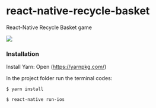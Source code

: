 # react-native-recycle-basket

React-Native Recycle Basket game

![](game-recycle.gif)

### Installation

Install Yarn:
Open (https://yarnpkg.com/)

In the project folder run the terminal codes:

```
$ yarn install
```

```
$ react-native run-ios
```
